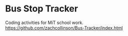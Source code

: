 # Bus Stop Tracker 

Coding activities for MiT school work.
https://github.com/zachcollinson/Bus-Tracker/index.html


